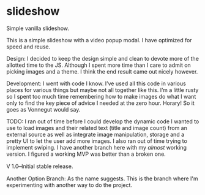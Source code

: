 # slideshow
Simple vanilla slideshow.

This is a simple slideshow with a video popup modal.  I have optimized for speed and reuse.

Design: I decided to keep the design simple and clean to devote more of the allotted time to the JS.  Although I spent more time than I care to admit on picking images and a theme.  I think the end result came out nicely however.

Development: I went with code I know.  I’ve used all this code in various places for various things but maybe not all together like this.  I’m a little rusty so I spent too much time remembering how to make images do what I want only to find the key piece of advice I needed at the zero hour.  Horary! So it goes as Vonnegut would say.

TODO: I ran out of time before I could develop the dynamic code I wanted to use to load images and their related text (title and image count) from an external source as well as integrate image manipulation, storage and a pretty UI to let the user add more images.  I also ran out of time trying to implement swiping.  I have another branch here with my *almost* working version.  I figured a working MVP was better than a broken one.

V 1.0 ̶ Initial stable release.

Another Option Branch: As the name suggests. This is the branch where I'm experimenting with another way to do the project.
